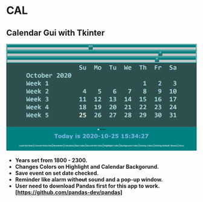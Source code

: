# CAL
## Calendar Gui with Tkinter
![CalGui](/CalGui.png)
* **Years set from 1800 - 2300.**
* **Changes Colors on Highlight and Calendar Backgorund.**
* **Save event on set date checked.**
* **Reminder like alarm with~~out~~ sound and  a pop-up window.**
* **User need to download Pandas first for this app to work. [https://github.com/pandas-dev/pandas]**
